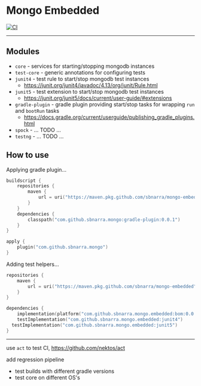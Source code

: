# Mongo Embedded

[![CI](https://github.com/sbnarra/mongo-embedded/actions/workflows/ci.yml/badge.svg)](https://github.com/sbnarra/mongo-embedded/actions/workflows/ci.yml)

---
## Modules

* `core` - services for starting/stopping mongodb instances
* `test-core` - generic annotations for configuring tests
* `junit4` - test rule to start/stop mongodb test instances
  * https://junit.org/junit4/javadoc/4.13/org/junit/Rule.html
* `junit5` - test extension to start/stop mongodb test instances
  * https://junit.org/junit5/docs/current/user-guide/#extensions
* `gradle-plugin` - gradle plugin providing start/stop tasks for wrapping `run` and `bootRun` tasks
  * https://docs.gradle.org/current/userguide/publishing_gradle_plugins.html
* `spock` - ... TODO ...
* `testng` - ... TODO ...

## How to use

Applying gradle plugin...
```kotlin
buildscript {
    repositories {
        maven {
            url = uri("https://maven.pkg.github.com/sbnarra/mongo-embedded")
        }
    }
    dependencies {
        classpath("com.github.sbnarra.mongo:gradle-plugin:0.0.1")
    }
}

apply {
    plugin("com.github.sbnarra.mongo")
}
```

Adding test helpers...
```kotlin
repositories {
    maven {
        url = uri("https://maven.pkg.github.com/sbnarra/mongo-embedded")
    }
}

dependencies {
    implementation(platform("com.github.sbnarra.mongo.embedded:bom:0.0.1"))
    testImplementation("com.github.sbnarra.mongo.embedded:junit4")
  testImplementation("com.github.sbnarra.mongo.embedded:junit5")
}
```

---

use `act` to test CI, https://github.com/nektos/act

add regression pipeline
* test builds with different gradle versions
* test core on different OS's